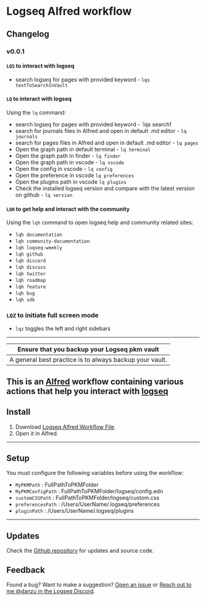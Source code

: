 # Logseq Alfred workflow

## Changelog

### v0.0.1

#### `LQS` to interact with logseq

- search logseq for pages with provided keyword - `lqs textToSearchInVault`

#### `LQ` to interact with logseq

Using the `lq` command:

- search logseq for pages with provided keyword - `lqs search1
- search for journals files in Alfred and open in default .md editor - `lq journals`
- search for pages files in Alfred and open in default .md editor - `lq pages`
- Open the graph path in default terminal - `lq terminal`
- Open the graph path in finder - `lq finder`
- Open the graph path in vscode - `lq vscode`
- Open the config in vscode - `lq config`
- Open the preference in vscode `lq preferences`
- Open the plugins path in vscode `lq plugins`
- Check the installed logseq version and compare with the latest version on github - `lq version`

#### `LQH` to get help and interact with the community

Using the `lqh` command to open logseq help and community related sites:

- `lqh documentation`
- `lqh community-documentation`
- `lqh loqseq-weekly`
- `lqh github`
- `lqh discord`
- `lqh discuss`
- `lqh twitter`
- `lqh roadmap`
- `lqh feature`
- `lqh bug`
- `lqh sdk`

### `LQZ` to initiate full screen mode

- `lqz` toggles the left and right sidebars

---

|      Ensure that you backup your Logseq pkm vault       |
| :-----------------------------------------------------: |
| A general best practice is to always backup your vault. |

## This is an [Alfred](https://alfredapp.com) workflow containing various actions that help you interact with [logseq](https://logseq.com)

## Install

1. Download [Logseq Alfred Workflow File](https://github.com/hdansou/logseq-alfred/releases/download/v0.0.1/logseq.alfredworkflow).
2. Open it in Alfred.

---

## Setup

You must configure the following variables before using the workflow:

- `MyPKMPath` : FullPathToPKMFolder
- `MyPKMConfigPath` : FullPathToPKMFolder/logseq/config.edn
- `customCSSPath` : FullPathToPKMFolder/logseq/custom.css
- `preferencesPath` : /Users/UserName/.logseq/preferences
- `pluginPath` : /Users/UserName/.logseq/plugins

---

## Updates

Check the [Github repository](https://github.com/hdansou/logseq-alfred) for updates and source code.

## Feedback

Found a bug? Want to make a suggestion? [Open an issue](https://github.com/macedotavares/loqseq-alfred/issues/new) or [Reach out to me @danzu in the Logseq Discord](https://discord.com/channels/725182569297215569/766475028978991104).
